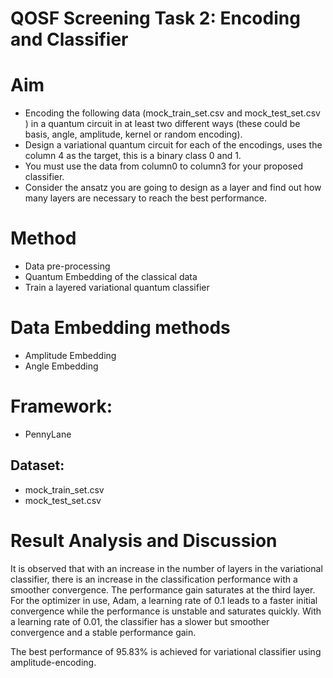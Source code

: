 # QOSF Screening Task 2: Encoding and Classifier

# Aim
* Encoding the following data (mock_train_set.csv and mock_test_set.csv ) in a quantum circuit in at least two different ways (these could be basis, angle,  amplitude, kernel or random encoding).
* Design a variational quantum circuit for each of the encodings, uses the column 4  as the target,  this is a binary class 0 and 1.
* You must  use the data from column0 to column3 for your proposed classifier. 
* Consider the ansatz you are going to design as a layer and find out how many layers are necessary to reach the best performance.


# Method
* Data pre-processing
* Quantum Embedding of the classical data 
* Train a layered variational quantum classifier


# Data Embedding methods
* Amplitude Embedding
* Angle Embedding


# Framework:
* PennyLane


## Dataset: 
* mock_train_set.csv
* mock_test_set.csv


# Result Analysis and Discussion

It is observed that with an increase in the number of layers in the variational classifier, there is an increase in the classification performance with a smoother convergence. The performance gain saturates at the third layer. 
For the optimizer in use, Adam, a learning rate of $0.1$ leads to a faster initial convergence while the performance is unstable and saturates quickly. 
With a learning rate of $0.01$, the classifier has a slower but smoother convergence and a stable performance gain.

The best performance of $95.83\%$ is achieved for variational classifier using amplitude-encoding.
